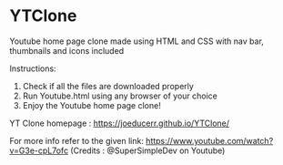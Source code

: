 # YTClone

Youtube home page clone made using HTML and CSS with nav bar, thumbnails and icons included

Instructions:
1. Check if all the files are downloaded properly
2. Run Youtube.html using any browser of your choice
3. Enjoy the Youtube home page clone!

YT Clone homepage : https://joeducerr.github.io/YTClone/

   For more info refer to the given link:
   https://www.youtube.com/watch?v=G3e-cpL7ofc
   (Credits : @SuperSimpleDev on Youtube)
